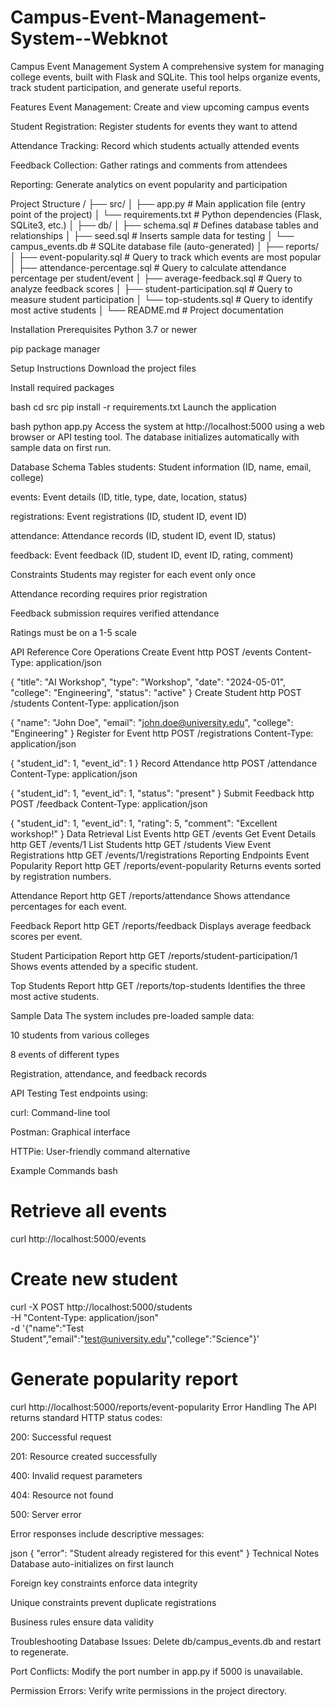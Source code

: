# Campus-Event-Management-System--Webknot

Campus Event Management System
A comprehensive system for managing college events, built with Flask and SQLite. This tool helps organize events, track student participation, and generate useful reports.

Features
Event Management: Create and view upcoming campus events

Student Registration: Register students for events they want to attend

Attendance Tracking: Record which students actually attended events

Feedback Collection: Gather ratings and comments from attendees

Reporting: Generate analytics on event popularity and participation

Project Structure
/
├── src/
│   ├── app.py              # Main application file (entry point of the project)
│   └── requirements.txt    # Python dependencies (Flask, SQLite3, etc.)
│
├── db/
│   ├── schema.sql          # Defines database tables and relationships
│   ├── seed.sql            # Inserts sample data for testing
│   └── campus_events.db    # SQLite database file (auto-generated)
│
├── reports/
│   ├── event-popularity.sql      # Query to track which events are most popular
│   ├── attendance-percentage.sql # Query to calculate attendance percentage per student/event
│   ├── average-feedback.sql      # Query to analyze feedback scores
│   ├── student-participation.sql # Query to measure student participation
│   └── top-students.sql          # Query to identify most active students
│
└── README.md              # Project documentation

Installation
Prerequisites
Python 3.7 or newer

pip package manager

Setup Instructions
Download the project files

Install required packages

bash
cd src
pip install -r requirements.txt
Launch the application

bash
python app.py
Access the system at http://localhost:5000 using a web browser or API testing tool. The database initializes automatically with sample data on first run.

Database Schema
Tables
students: Student information (ID, name, email, college)

events: Event details (ID, title, type, date, location, status)

registrations: Event registrations (ID, student ID, event ID)

attendance: Attendance records (ID, student ID, event ID, status)

feedback: Event feedback (ID, student ID, event ID, rating, comment)

Constraints
Students may register for each event only once

Attendance recording requires prior registration

Feedback submission requires verified attendance

Ratings must be on a 1-5 scale

API Reference
Core Operations
Create Event
http
POST /events
Content-Type: application/json

{
  "title": "AI Workshop",
  "type": "Workshop",
  "date": "2024-05-01",
  "college": "Engineering",
  "status": "active"
}
Create Student
http
POST /students
Content-Type: application/json

{
  "name": "John Doe",
  "email": "john.doe@university.edu",
  "college": "Engineering"
}
Register for Event
http
POST /registrations
Content-Type: application/json

{
  "student_id": 1,
  "event_id": 1
}
Record Attendance
http
POST /attendance
Content-Type: application/json

{
  "student_id": 1,
  "event_id": 1,
  "status": "present"
}
Submit Feedback
http
POST /feedback
Content-Type: application/json

{
  "student_id": 1,
  "event_id": 1,
  "rating": 5,
  "comment": "Excellent workshop!"
}
Data Retrieval
List Events
http
GET /events
Get Event Details
http
GET /events/1
List Students
http
GET /students
View Event Registrations
http
GET /events/1/registrations
Reporting Endpoints
Event Popularity Report
http
GET /reports/event-popularity
Returns events sorted by registration numbers.

Attendance Report
http
GET /reports/attendance
Shows attendance percentages for each event.

Feedback Report
http
GET /reports/feedback
Displays average feedback scores per event.

Student Participation Report
http
GET /reports/student-participation/1
Shows events attended by a specific student.

Top Students Report
http
GET /reports/top-students
Identifies the three most active students.

Sample Data
The system includes pre-loaded sample data:

10 students from various colleges

8 events of different types

Registration, attendance, and feedback records

API Testing
Test endpoints using:

curl: Command-line tool

Postman: Graphical interface

HTTPie: User-friendly command alternative

Example Commands
bash
# Retrieve all events
curl http://localhost:5000/events

# Create new student
curl -X POST http://localhost:5000/students \
  -H "Content-Type: application/json" \
  -d '{"name":"Test Student","email":"test@university.edu","college":"Science"}'

# Generate popularity report
curl http://localhost:5000/reports/event-popularity
Error Handling
The API returns standard HTTP status codes:

200: Successful request

201: Resource created successfully

400: Invalid request parameters

404: Resource not found

500: Server error

Error responses include descriptive messages:

json
{
  "error": "Student already registered for this event"
}
Technical Notes
Database auto-initializes on first launch

Foreign key constraints enforce data integrity

Unique constraints prevent duplicate registrations

Business rules ensure data validity

Troubleshooting
Database Issues: Delete db/campus_events.db and restart to regenerate.

Port Conflicts: Modify the port number in app.py if 5000 is unavailable.

Permission Errors: Verify write permissions in the project directory.
